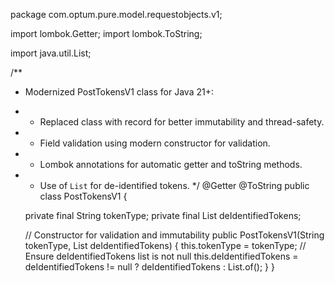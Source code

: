 package com.optum.pure.model.requestobjects.v1;

import lombok.Getter;
import lombok.ToString;

import java.util.List;

/**
 * Modernized PostTokensV1 class for Java 21+:
 * - Replaced class with record for better immutability and thread-safety.
 * - Field validation using modern constructor for validation.
 * - Lombok annotations for automatic getter and toString methods.
 * - Use of `List` for de-identified tokens.
 */
@Getter
@ToString
public class PostTokensV1 {

    private final String tokenType;
    private final List<String> deIdentifiedTokens;

    // Constructor for validation and immutability
    public PostTokensV1(String tokenType, List<String> deIdentifiedTokens) {
        this.tokenType = tokenType;
        // Ensure deIdentifiedTokens list is not null
        this.deIdentifiedTokens = deIdentifiedTokens != null ? deIdentifiedTokens : List.of();
    }
}
